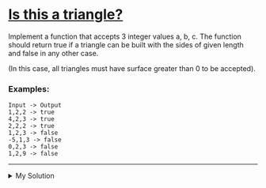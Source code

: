 # [Is this a triangle?](https://www.codewars.com/kata/52437f32636a67edb00002f7)

Implement a function that accepts 3 integer values a, b, c. The function should return true if a triangle can be built
with the sides of given length and false in any other case.

(In this case, all triangles must have surface greater than 0 to be accepted).

### Examples:

```
Input -> Output
1,2,2 -> true
4,2,3 -> true
2,2,2 -> true
1,2,3 -> false
-5,1,3 -> false
0,2,3 -> false
1,2,9 -> false
```

---

<details><summary>My Solution</summary>

```js
function isTriangle(a, b, c) {
  // Check if all sides are positive
  if (a <= 0 || b <= 0 || c <= 0) {
    return false;
  }

  // Check triangle inequality
  return a + b > c && a + c > b && b + c > a;
}
```

</details>
